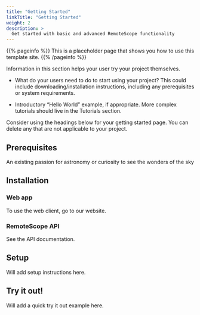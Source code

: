 ```yaml
---
title: "Getting Started"
linkTitle: "Getting Started"
weight: 2
description: >
  Get started with basic and advanced RemoteScope functionality
---
```


{{% pageinfo %}}
This is a placeholder page that shows you how to use this template site.
{{% /pageinfo %}}

Information in this section helps your user try your project themselves.

* What do your users need to do to start using your project? This could include downloading/installation instructions, including any prerequisites or system requirements.

* Introductory “Hello World” example, if appropriate. More complex tutorials should live in the Tutorials section.

Consider using the headings below for your getting started page. You can delete any that are not applicable to your project.

## Prerequisites

An existing passion for astronomy or curiosity to see the wonders of the sky

## Installation

### Web app

To use the web client, go to our website.

### RemoteScope API

See the API documentation.

## Setup

Will add setup instructions here.

## Try it out!

Will add a quick try it out example here.

